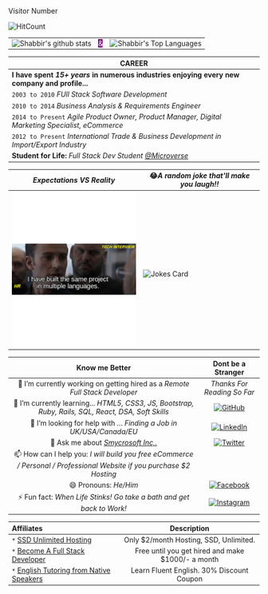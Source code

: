 <!--
**smy5152/smy5152** is a ✨ _special_ ✨ repository because its `README.md` (this file) appears on your GitHub profile.
--> Visitor Number
![HitCount](http://hits.dwyl.com/smy5152/smy5152.svg)

||||
| ----- |---|---|
| ![Shabbir's github stats](https://github-readme-stats.vercel.app/api?username=smy5152&theme=solarized-light&show_icons=true&text_color=black)|<span style="background:purple; color:white">&</span>|![Shabbir's Top Languages](https://github-readme-stats.vercel.app/api/top-langs/?username=smy5152&theme=dark)|

| CAREER |
|---|
|**I have spent *15+ years* in numerous industries enjoying every new company and profile...**|
|`2003 to 2010` *FUll Stack Software Development* |
|`2010 to 2014` *Business Analysis & Requirements Engineer* |
|`2014 to Present` *Agile Product Owner, Product Manager, Digital Marketing Specialist, eCommerce*|
|`2012 to Present` *International Trade & Business Development in Import/Export Industry*|
|**Student for Life:** *Full Stack Dev Student [@Microverse](http://bit.ly/fullstackdev-free)*|

|*Expectations VS Reality*|😂*A random joke that'll make you laugh!!*|
|---------|---|
|<img src="Webp.net-gifmaker.gif" alt="Welcome!" width="300"/>| <br/>![Jokes Card](https://readme-jokes.vercel.app/api)|


|**Know me Better**|**Dont be a Stranger**|
|:---:|:---:|
|🔭 I’m currently working on getting hired as a *Remote Full Stack Developer*|*Thanks For Reading So Far*|
|🌱 I’m currently learning... _HTML5, CSS3, JS, Bootstrap, Ruby, Rails, SQL, React, DSA, Soft Skills_|<a href="https://github.com/smy5152" target="_blank"><img alt="GitHub" src="https://img.shields.io/github/followers/smy5152?style=social"></a>|
|🤔 I’m looking for help with ... _Finding a Job in UK/USA/Canada/EU_|<a href="https://www.linkedin.com/in/shabbirmyamani" target="_blank"><img src="https://img.shields.io/badge/LinkedIn-%230077B5.svg?&style=flat-square&logo=linkedin&logoColor=white" alt="LinkedIn"></a>|
|💬 Ask me about _[Smycrosoft Inc,.](https://Smycrosoft.com)_ |<a href="https://www.twitter.com/smymisr" target="_blank"><img alt="Twitter" src="https://img.shields.io/twitter/follow/smymisr?style=social"></a>|
|📫 How can I help you: _I will build you free eCommerce / Personal / Professional Website if you purchase $2 Hosting_||
|😄 Pronouns: _He/Him_|<a href="https://www.facebook.com/smymisr" target="_blank"><img src="https://img.shields.io/badge/Facebook-%231877F2.svg?&style=flat-square&logo=facebook&logoColor=white" alt="Facebook"></a>|
⚡ Fun fact: _When Life Stinks! Go take a bath and get back to Work!_|<a href="https://www.instagram.com/smy_misr" target="_blank"><img src="https://img.shields.io/badge/Instagram-%23E4405F.svg?&style=flat-square&logo=instagram&logoColor=white" alt="Instagram"></a>|

| **Affiliates**| **Description** |
| :------ | :---: |
|`*` <a href="https://bit.ly/smyhost" target=_blank alt="SSD Unlimited Hosting">SSD Unlimited Hosting</a>|Only $2/month Hosting, SSD, Unlimited.|
|`*` <a href="https://bit.ly/fullstackdev-free" target=_blank alt="Full Stack Developer">Become A Full Stack Developer</a>|Free until you get hired and make $1000/- a month|
|`*` <a href="https://bit.ly/english-tutors-experts" target=_blank alt="English Fluency">English Tutoring from Native Speakers</a>|Learn Fluent English. 30% Discount Coupon|


